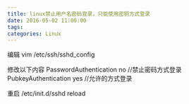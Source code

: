 ```yaml
---
title: linux禁止用户名密码登录，只能使用密钥方式登录
date: 2016-05-02 11:00:00
tags:
categories: Linux
---
```


编辑
vim /etc/ssh/sshd_config

修改以下内容
PasswordAuthentication no //禁止密码方式登录
PubkeyAuthentication yes //允许的方式登录

重启
/etc/init.d/sshd reload
